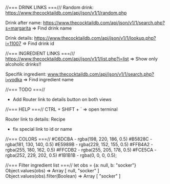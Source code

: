 //=== DRINK LINKS ===///
Random drink:
https://www.thecocktaildb.com/api/json/v1/1/random.php

Drink after name:
https://www.thecocktaildb.com/api/json/v1/1/search.php?s=margarita
=> Find drink name

Drink details:
https://www.thecocktaildb.com/api/json/v1/1/lookup.php?i=11007
=> Find drink id

//=== INGREDIENT LINKS ===///
https://www.thecocktaildb.com/api/json/v1/1/list.php?i=list
=> Show only alcoholic drinks!!

Specifik ingredient:
www.thecocktaildb.com/api/json/v1/1/search.php?i=vodka
=> Find ingredient name

//=== TODO ===//

- Add Router link to details button on both views

//=== HELP ===//
CTRL + SHIFT + ´ => open terminal

Router link to details:
<RouterLink to="/details">Recipe</RouterLink>

- fix special link to id or name

//=== COLORS ===//
#C6DCBA - rgba(198, 220, 186, 0.5)
#B5828C - rgba(181, 130, 140, 0.5)
#E5989B - rgba(229, 152, 155, 0.5)
#FFB4A2 - rgba(255, 180, 162, 0.5)
#FFCDB2 - rgba(255, 205, 178, 0.5)
#FCE5CA - rgba(252, 229, 202, 0.5)
#1B1B1B - rgba(0, 0, 0, 0.5);

//=== Filter ingredient list ===//
let obs = {a: null, b: "socker"}
Object.values(obs)
=> Array [ null, "socker" ]
Object.values(obs).filter(Boolean)
=> Array [ "socker" ]
